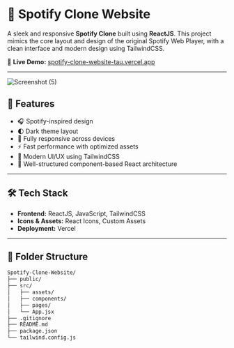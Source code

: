 # 🎵 Spotify Clone Website

A sleek and responsive **Spotify Clone** built using **ReactJS**. This project mimics the core layout and design of the original Spotify Web Player, with a clean interface and modern design using TailwindCSS.

🔗 **Live Demo:** [spotify-clone-website-tau.vercel.app](https://spotify-clone-website-tau.vercel.app/)

---
![Screenshot (5)](https://github.com/user-attachments/assets/2cef5535-7c7e-451e-8843-f6aa61e2609a)

## 🚀 Features

- 🎧 Spotify-inspired design
- 🌓 Dark theme layout
- 🎨 Fully responsive across devices
- ⚡ Fast performance with optimized assets
- 🧩 Modern UI/UX using TailwindCSS
- 🔧 Well-structured component-based React architecture

---

## 🛠️ Tech Stack

- **Frontend:** ReactJS, JavaScript, TailwindCSS
- **Icons & Assets:** React Icons, Custom Assets
- **Deployment:** Vercel

---

## 📂 Folder Structure

```bash
Spotify-Clone-Website/
├── public/
├── src/
│   ├── assets/
│   ├── components/
│   ├── pages/
│   └── App.jsx
├── .gitignore
├── README.md
├── package.json
└── tailwind.config.js
